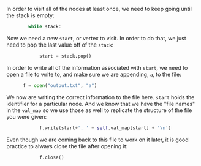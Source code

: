 <!---title{print_ordered_file_structure() Function Part 2 Explained}--->

<!--badges={Python:18,Algorithms:18}-->

<!--concepts={directedGraphs, introToGraphs, useOfGraphs, Depth First Search (DFS), Stack Manipulation}-->

In order to visit all of the nodes at least once, we need to keep going until the stack is empty:

```python
        while stack: 
```

Now we need a new `start`, or vertex to visit. In order to do that, we just need to pop the last value off of the `stack`:

```python
			start = stack.pop()
```

In order to write all of the information associated with `start`, we need to open a file to write to, and make sure we are appending, `a`, to the file:

```python
      f = open("output.txt", "a")
```

We now are writing the correct information to the file here. `start` holds the identifier for a particular node. And we know that we have the "file names" in the `val_map` so we use those as well to replicate the structure of the file you were given:

```python
            f.write(start+'. ' + self.val_map[start] + '\n')
```

Even though we are coming back to this file to work on it later, it is good practice to always close the file after opening it:

```python
			f.close()
```

